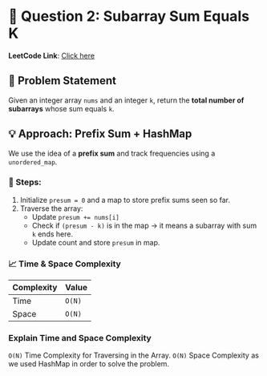 
# 📌 Question 2: Subarray Sum Equals K

**LeetCode Link**: [Click here](https://leetcode.com/problems/subarray-sum-equals-k/)


## 🧠 Problem Statement

Given an integer array `nums` and an integer `k`, return the **total number of subarrays** whose sum equals `k`.

## 💡 Approach: Prefix Sum + HashMap

We use the idea of a **prefix sum** and track frequencies using a `unordered_map`.

### 🔁 Steps:

1. Initialize `presum = 0` and a map to store prefix sums seen so far.
2. Traverse the array:
   - Update `presum += nums[i]`
   - Check if `(presum - k)` is in the map → it means a subarray with sum `k` ends here.
   - Update count and store `presum` in map.

### 📈 Time & Space Complexity

| Complexity | Value        |
|------------|--------------|
| Time       | `O(N)`   |
| Space      | `O(N)`       |

### Explain Time and Space Complexity
`O(N)` Time Complexity for Traversing in the Array.
`O(N)` Space Complexity as we used HashMap in order to solve the problem.
